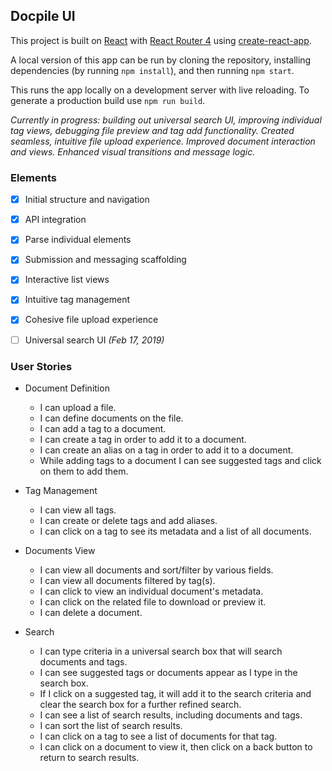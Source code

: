 ## Docpile UI

This project is built on [React](https://reactjs.org/) with [React Router 4](https://www.npmjs.com/package/react-router-dom) using [create-react-app](https://github.com/facebookincubator/create-react-app).

A local version of this app can be run by cloning the repository, installing dependencies (by running `npm install`), and then running `npm start`.

This runs the app locally on a development server with live reloading. To generate a production build use `npm run build`.

_Currently in progress: building out universal search UI, improving individual tag views, debugging file preview and tag add functionality. Created seamless, intuitive file upload experience. Improved document interaction and views. Enhanced visual transitions and message logic._


### Elements

- [X] Initial structure and navigation
- [X] API integration
- [X] Parse individual elements
- [X] Submission and messaging scaffolding
- [X] Interactive list views
- [X] Intuitive tag management
- [X] Cohesive file upload experience
- [ ] Universal search UI _(Feb 17, 2019)_


### User Stories

- Document Definition
    - I can upload a file.
    - I can define documents on the file.
    - I can add a tag to a document.
    - I can create a tag in order to add it to a document.
    - I can create an alias on a tag in order to add it to a document.
    - While adding tags to a document I can see suggested tags and click on them to add them.

- Tag Management
    - I can view all tags.
    - I can create or delete tags and add aliases.
    - I can click on a tag to see its metadata and a list of all documents.

- Documents View
    - I can view all documents and sort/filter by various fields.
    - I can view all documents filtered by tag(s).
    - I can click to view an individual document's metadata.
    - I can click on the related file to download or preview it.
    - I can delete a document.

- Search
    - I can type criteria in a universal search box that will search documents and tags.
    - I can see suggested tags or documents appear as I type in the search box.
    - If I click on a suggested tag, it will add it to the search criteria and clear the search box for a further refined search.
    - I can see a list of search results, including documents and tags.
    - I can sort the list of search results.
    - I can click on a tag to see a list of documents for that tag.
    - I can click on a document to view it, then click on a back button to return to search results.